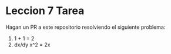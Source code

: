 # Leccion 7 Tarea

Hagan un PR a este repositorio resolviendo el siguiente problema:

1. 1 + 1 = 2 
2. dx/dy x^2 = 2x
